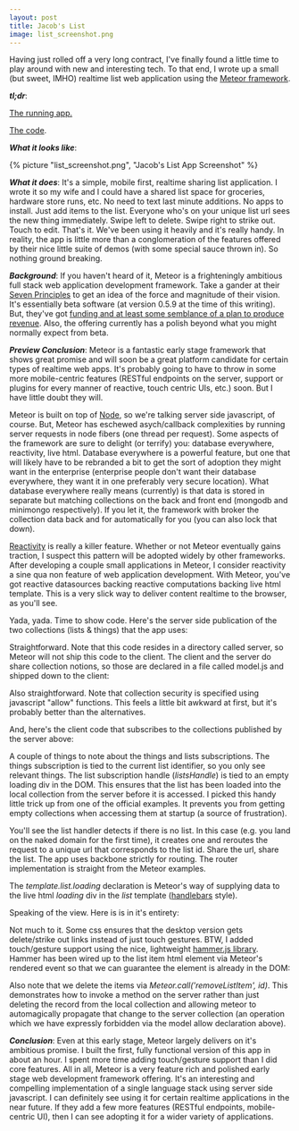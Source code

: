 ```yaml
---
layout: post
title: Jacob's List
image: list_screenshot.png
---
```


Having just rolled off a very long contract, I've finally found a little time to
play around with new and interesting tech. To that end, I wrote up a small (but
sweet, IMHO) realtime list web application using the
<a href="http://meteor.com/">Meteor framework</a>.

<!--more-->

<strong><em>tl;dr</em></strong>:

<a href="http://list.jacobheric.com">The running app.</a>

<a href="https://github.com/jacobheric/list">The code</a>.

<strong><em>What it looks like</em></strong>:

{% picture "list_screenshot.png", "Jacob&#039;s List App Screenshot" %}

<strong><em>What it does</em></strong>: It's a simple, mobile first, realtime
sharing list application. I wrote it so my wife and I could have a shared list
space for groceries, hardware store runs, etc. No need to text last minute
additions. No apps to install. Just add items to the list. Everyone who's on
your unique list url sees the new thing immediately. Swipe left to delete. Swipe
right to strike out. Touch to edit. That's it. We've been using it heavily and
it's really handy. In reality, the app is little more than a conglomeration of
the features offered by their nice little suite of demos (with some special
sauce thrown in). So nothing ground breaking.

<!--more-->

<strong><em>Background</em></strong>: If you haven't heard of it, Meteor is a
frighteningly ambitious full stack web application development framework. Take a
gander at their <a href="http://docs.meteor.com/#sevenprinciples">Seven
Principles</a> to get an idea of the force and magnitude of their vision. It's
essentially beta software (at version 0.5.9 at the time of this writing). But,
they've got
<a href="http://www.quora.com/Meteor-web-framework/How-is-Meteor-funded-Will-it-be-around-a-couple-of-years-from-now/answer/Mattias-Petter-Johansson?srid=uvTV&share=1">funding
and at least some semblance of a plan to produce revenue</a>. Also, the offering
currently has a polish beyond what you might normally expect from beta.

<strong><em>Preview Conclusion</em></strong>: Meteor is a fantastic early stage
framework that shows great promise and will soon be a great platform candidate
for certain types of realtime web apps. It's probably going to have to throw in
some more mobile-centric features (RESTful endpoints on the server, support or
plugins for every manner of reactive, touch centric UIs, etc.) soon. But I have
little doubt they will.

Meteor is built on top of <a href="http://nodejs.org/">Node</a>, so we're
talking server side javascript, of course. But, Meteor has eschewed
asych/callback complexities by running server requests in node fibers (one
thread per request). Some aspects of the framework are sure to delight (or
terrify) you: database everywhere, reactivity, live html. Database everywhere is
a powerful feature, but one that will likely have to be rebranded a bit to get
the sort of adoption they might want in the enterprise (enterprise people don't
want their database everywhere, they want it in one preferably very secure
location). What database everywhere really means (currently) is that data is
stored in separate but matching collections on the back and front end (mongodb
and minimongo respectively). If you let it, the framework with broker the
collection data back and for automatically for you (you can also lock that
down).

<a href="http://docs.meteor.com/#reactivity">Reactivity</a> is really a killer
feature. Whether or not Meteor eventually gains traction, I suspect this pattern
will be adopted widely by other frameworks. After developing a couple small
applications in Meteor, I consider reactivity a sine qua non feature of web
application development. With Meteor, you've got reactive datasources backing
reactive computations backing live html template. This is a very slick way to
deliver content realtime to the browser, as you'll see.

Yada, yada. Time to show code. Here's the server side publication of the two
collections (lists & things) that the app uses:

<script src="https://gist.github.com/jacobheric/5289586.js"></script>

Straightforward. Note that this code resides in a directory called server, so
Meteor will not ship this code to the client. The client and the server do share
collection notions, so those are declared in a file called model.js and shipped
down to the client:

<script src="https://gist.github.com/jacobheric/5289606.js"></script>

Also straightforward. Note that collection security is specified using
javascript "allow" functions. This feels a little bit awkward at first, but it's
probably better than the alternatives.

And, here's the client code that subscribes to the collections published by the
server above:

<script src="https://gist.github.com/jacobheric/5292339.js"></script>

A couple of things to note about the things and lists subscriptions. The things
subscription is tied to the current list identifier, so you only see relevant
things. The list subscription handle (<em>listsHandle</em>) is tied to an empty
loading div in the DOM. This ensures that the list has been loaded into the
local collection from the server before it is accessed. I picked this handy
little trick up from one of the official examples. It prevents you from getting
empty collections when accessing them at startup (a source of frustration).

You'll see the list handler detects if there is no list. In this case (e.g. you
land on the naked domain for the first time), it creates one and reroutes the
request to a unique url that corresponds to the list id. Share the url, share
the list. The app uses backbone strictly for routing. The router implementation
is straight from the Meteor examples.

The <em>template.list.loading</em> declaration is Meteor's way of supplying data
to the live html <em>loading</em> div in the <em>list</em> template
(<a href="http://handlebarsjs.com/">handlebars</a> style).

Speaking of the view. Here is is in it's entirety:

<script src="https://gist.github.com/jacobheric/5292407.js"></script>

Not much to it. Some css ensures that the desktop version gets delete/strike out
links instead of just touch gestures. BTW, I added touch/gesture support using
the nice, lightweight
<a href="http://eightmedia.github.com/hammer.js/">hammer.js library</a>. Hammer
has been wired up to the list item html element via Meteor's rendered event so
that we can guarantee the element is already in the DOM:

<script src="https://gist.github.com/jacobheric/5292450.js"></script>

Also note that we delete the items via <em>Meteor.call('removeListItem',
id)</em>. This demonstrates how to invoke a method on the server rather than
just deleting the record from the local collection and allowing meteor to
automagically propagate that change to the server collection (an operation which
we have expressly forbidden via the model allow declaration above).

<strong><em>Conclusion</em></strong>: Even at this early stage, Meteor largely
delivers on it's ambitious promise. I built the first, fully functional version
of this app in about an hour. I spent more time adding touch/gesture support
than I did core features. All in all, Meteor is a very feature rich and polished
early stage web development framework offering. It's an interesting and
compelling implementation of a single language stack using server side
javascript. I can definitely see using it for certain realtime applications in
the near future. If they add a few more features (RESTful endpoints,
mobile-centric UI), then I can see adopting it for a wider variety of
applications.
